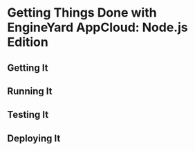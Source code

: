 Getting Things Done with EngineYard AppCloud: Node.js Edition
=============================================================

Getting It
----------

Running It
----------

Testing It
----------

Deploying It
------------


